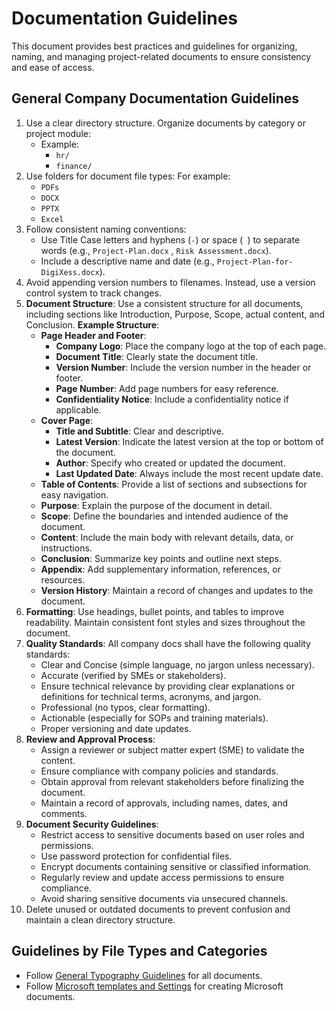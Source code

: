 # Documentation Guidelines

This document provides best practices and guidelines for organizing, naming, and managing project-related documents to ensure consistency and ease of access.


##  General Company Documentation Guidelines

1. Use a clear directory structure. Organize documents by category or project module:
   - Example:
     - `hr/`
     - `finance/`
1. Use folders for document file types:
    For example: 
   - `PDFs`
   - `DOCX`
   - `PPTX`
   - `Excel`
1. Follow consistent naming conventions:
   - Use Title Case letters and hyphens (`-`) or space (` `) to separate words (e.g., `Project-Plan.docx` , `Risk Assessment.docx`).
   - Include a descriptive name and date (e.g., `Project-Plan-for-DigiXess.docx`).
1. Avoid appending version numbers to filenames. Instead, use a version control system to track changes.
1. **Document Structure**: Use a consistent structure for all documents, including sections like Introduction, Purpose, Scope, actual content, and Conclusion.
   **Example Structure**:
   - **Page Header and Footer**:
     - **Company Logo**: Place the company logo at the top of each page.
     - **Document Title**: Clearly state the document title.
     - **Version Number**: Include the version number in the header or footer.
     - **Page Number**: Add page numbers for easy reference.
     - **Confidentiality Notice**: Include a confidentiality notice if applicable.
   - **Cover Page**:
     - **Title and Subtitle**: Clear and descriptive.
     - **Latest Version**: Indicate the latest version at the top or bottom of the document.
     - **Author**: Specify who created or updated the document.
     - **Last Updated Date**: Always include the most recent update date.
   - **Table of Contents**: Provide a list of sections and subsections for easy navigation.
   - **Purpose**: Explain the purpose of the document in detail.
   - **Scope**: Define the boundaries and intended audience of the document.
   - **Content**: Include the main body with relevant details, data, or instructions.
   - **Conclusion**: Summarize key points and outline next steps.
   - **Appendix**: Add supplementary information, references, or resources.
   - **Version History**: Maintain a record of changes and updates to the document.
1. **Formatting**: Use headings, bullet points, and tables to improve readability. Maintain consistent font styles and sizes throughout the document.
1. **Quality Standards**:
   All company docs shall have the following quality standards:
   - Clear and Concise  (simple language, no jargon unless necessary).
   - Accurate (verified by SMEs or stakeholders).
   - Ensure technical relevance by providing clear explanations or definitions for technical terms, acronyms, and jargon.
   - Professional (no typos, clear formatting).
   - Actionable (especially for SOPs and training materials).
   - Proper versioning and date updates.
1. **Review and Approval Process**:
   - Assign a reviewer or subject matter expert (SME) to validate the content.
   - Ensure compliance with company policies and standards.
   - Obtain approval from relevant stakeholders before finalizing the document.
   - Maintain a record of approvals, including names, dates, and comments.
1. **Document Security Guidelines**:
   - Restrict access to sensitive documents based on user roles and permissions.
   - Use password protection for confidential files.
   - Encrypt documents containing sensitive or classified information.
   - Regularly review and update access permissions to ensure compliance.
   - Avoid sharing sensitive documents via unsecured channels.
1. Delete unused or outdated documents to prevent confusion and maintain a clean directory structure.

## Guidelines by File Types and Categories

- Follow [General Typography Guidelines](/docs/general-typography-documents.md "General Typography Guidelines") for all documents.
- Follow [Microsoft templates and Settings](/microsoft/README.md "Microsoft Templates") for creating Microsoft documents.

<!-- - Presentation Document: [Link to Template 2](link-to-template-2)
- PDF Documents: [Link to Template 3](link-to-template-3)
- Excel Spreadsheets: [Link to Template 4](link-to-template-4)
- Additional Resources: [Link to Additional Resources]
- Markdown Documents: [Link to Template 5](link-to-additional-resources) -->
<!-- Add more templates as needed -->




